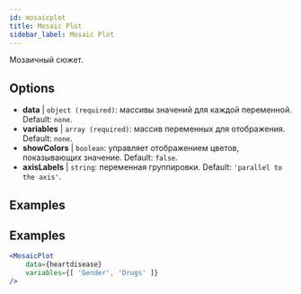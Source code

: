```yaml
---
id: mosaicplot
title: Mosaic Plot
sidebar_label: Mosaic Plot
---
```


Мозаичный сюжет.

## Options

* __data__ | `object (required)`: массивы значений для каждой переменной. Default: `none`.
* __variables__ | `array (required)`: массив переменных для отображения. Default: `none`.
* __showColors__ | `boolean`: управляет отображением цветов, показывающих значение. Default: `false`.
* __axisLabels__ | `string`: переменная группировки. Default: `'parallel to the axis'`.


## Examples

## Examples

```jsx live
<MosaicPlot
    data={heartdisease} 
    variables={[ 'Gender', 'Drugs' ]}
/>
```
